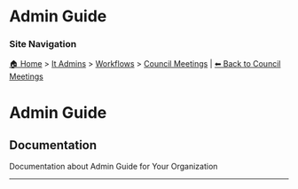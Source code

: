 <!-- description: Documentation about Admin Guide for Your Organization. -->

# Admin Guide

### Site Navigation
[🏠 Home](../../../README.md) > [It Admins](../../README.md) > [Workflows](../README.md) > [Council Meetings](README.md) | [⬅ Back to Council Meetings](README.md)

# Admin Guide

## Documentation
Documentation about Admin Guide for Your Organization

---